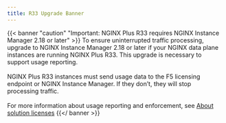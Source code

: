 ```yaml
---
title: R33 Upgrade Banner
---
```

{{< banner "caution" "Important: NGINX Plus R33 requires NGINX Instance Manager 2.18 or later" >}}
  To ensure uninterrupted traffic processing, upgrade to NGINX Instance Manager 2.18 or later if your NGINX data plane instances are running NGINX Plus R33. This upgrade is necessary to support usage reporting.
  <br><br>
  NGINX Plus R33 instances must send usage data to the F5 licensing endpoint or NGINX Instance Manager. If they don’t, they will stop processing traffic.
  <br><br>
  For more information about usage reporting and enforcement, see [About solution licenses](../../../../solutions/about-subscription-licenses)
{{</ banner >}}